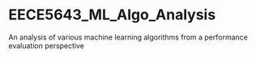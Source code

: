 # EECE5643_ML_Algo_Analysis
An analysis of various machine learning algorithms from a performance evaluation perspective

